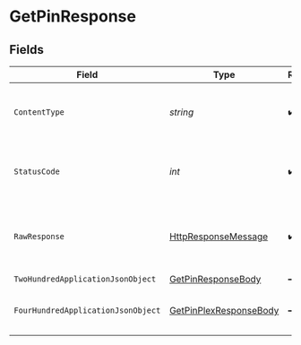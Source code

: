 # GetPinResponse


## Fields

| Field                                                                                                                | Type                                                                                                                 | Required                                                                                                             | Description                                                                                                          |
| -------------------------------------------------------------------------------------------------------------------- | -------------------------------------------------------------------------------------------------------------------- | -------------------------------------------------------------------------------------------------------------------- | -------------------------------------------------------------------------------------------------------------------- |
| `ContentType`                                                                                                        | *string*                                                                                                             | :heavy_check_mark:                                                                                                   | HTTP response content type for this operation                                                                        |
| `StatusCode`                                                                                                         | *int*                                                                                                                | :heavy_check_mark:                                                                                                   | HTTP response status code for this operation                                                                         |
| `RawResponse`                                                                                                        | [HttpResponseMessage](https://learn.microsoft.com/en-us/dotnet/api/system.net.http.httpresponsemessage?view=net-5.0) | :heavy_check_mark:                                                                                                   | Raw HTTP response; suitable for custom response parsing                                                              |
| `TwoHundredApplicationJsonObject`                                                                                    | [GetPinResponseBody](../../Models/Requests/GetPinResponseBody.md)                                                    | :heavy_minus_sign:                                                                                                   | The Pin                                                                                                              |
| `FourHundredApplicationJsonObject`                                                                                   | [GetPinPlexResponseBody](../../Models/Requests/GetPinPlexResponseBody.md)                                            | :heavy_minus_sign:                                                                                                   | X-Plex-Client-Identifier is missing                                                                                  |